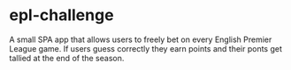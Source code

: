 # epl-challenge
A small SPA app that allows users to freely bet on every English Premier League game. If users guess correctly they earn points and their ponts get tallied at the end of the season.
